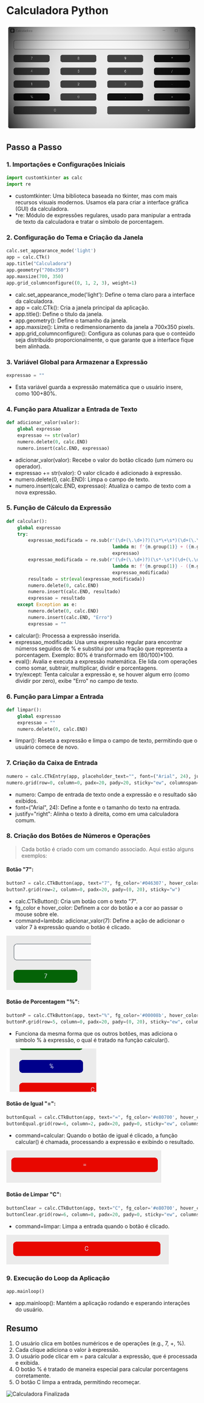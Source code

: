 # Calculadora Python

![Calculadora](asset/calculadora.png)

## Passo a Passo

### 1. Importações e Configurações Iniciais

````Python
import customtkinter as calc
import re
````

* customtkinter: Uma biblioteca baseada no tkinter, mas com mais recursos visuais modernos. Usamos ela para criar a interface gráfica (GUI) da calculadora.
* *re: Módulo de expressões regulares, usado para manipular a entrada de texto da calculadora e tratar o símbolo de porcentagem.

### 2. Configuração do Tema e Criação da Janela

````Python
calc.set_appearance_mode('light')
app = calc.CTk()
app.title("Calculadora")
app.geometry("700x350")
app.maxsize(700, 350)
app.grid_columnconfigure((0, 1, 2, 3), weight=1)

````

* calc.set_appearance_mode('light'): Define o tema claro para a interface da calculadora.
* app = calc.CTk(): Cria a janela principal da aplicação.
* app.title(): Define o título da janela.
* app.geometry(): Define o tamanho da janela.
* app.maxsize(): Limita o redimensionamento da janela a 700x350 pixels.
* app.grid_columnconfigure(): Configura as colunas para que o conteúdo seja distribuído proporcionalmente, o que garante que a interface fique bem alinhada.

### 3. Variável Global para Armazenar a Expressão

````Python
expressao = ""
````

* Esta variável guarda a expressão matemática que o usuário insere, como 100+80%.

### 4. Função para Atualizar a Entrada de Texto

````Python
def adicionar_valor(valor):
    global expressao
    expressao += str(valor)
    numero.delete(0, calc.END)
    numero.insert(calc.END, expressao)
````

* adicionar_valor(valor): Recebe o valor do botão clicado (um número ou operador).
* expressao += str(valor): O valor clicado é adicionado à expressão.
* numero.delete(0, calc.END): Limpa o campo de texto.
* numero.insert(calc.END, expressao): Atualiza o campo de texto com a nova expressão.

### 5. Função de Cálculo da Expressão

````Python
def calcular():
    global expressao
    try:
        expressao_modificada = re.sub(r'(\d+(\.\d+)?)(\s*\+\s*)(\d+(\.\d+)?)(%)', 
                                       lambda m: f'{m.group(1)} + ({m.group(4)} / 100) * {m.group(1)}', 
                                       expressao)
        expressao_modificada = re.sub(r'(\d+(\.\d+)?)(\s*-\s*)(\d+(\.\d+)?)(%)', 
                                       lambda m: f'{m.group(1)} - ({m.group(4)} / 100) * {m.group(1)}', 
                                       expressao_modificada)
        resultado = str(eval(expressao_modificada))
        numero.delete(0, calc.END)
        numero.insert(calc.END, resultado)
        expressao = resultado
    except Exception as e:
        numero.delete(0, calc.END)
        numero.insert(calc.END, "Erro")
        expressao = ""
````

* calcular(): Processa a expressão inserida.
* expressao_modificada: Usa uma expressão regular para encontrar números seguidos de % e substitui por uma fração que representa a porcentagem. Exemplo: 80% é transformado em (80/100)*100.
* eval(): Avalia e executa a expressão matemática. Ele lida com operações como somar, subtrair, multiplicar, dividir e porcentagens.
* try/except: Tenta calcular a expressão e, se houver algum erro (como dividir por zero), exibe "Erro" no campo de texto.

### 6. Função para Limpar a Entrada

````Python
def limpar():
    global expressao
    expressao = ""
    numero.delete(0, calc.END)
````

* limpar(): Reseta a expressão e limpa o campo de texto, permitindo que o usuário comece de novo.

### 7. Criação da Caixa de Entrada

````Python
numero = calc.CTkEntry(app, placeholder_text="", font=("Arial", 24), justify="right")
numero.grid(row=0, column=0, padx=20, pady=20, sticky="ew", columnspan=4)
````

* numero: Campo de entrada de texto onde a expressão e o resultado são exibidos.
* font=("Arial", 24): Define a fonte e o tamanho do texto na entrada.
* justify="right": Alinha o texto à direita, como em uma calculadora comum.

### 8. Criação dos Botões de Números e Operações

> Cada botão é criado com um comando associado. Aqui estão alguns exemplos:

#### Botão "7":

````Python
button7 = calc.CTkButton(app, text="7", fg_color='#046307', hover_color='#5c9f59', command=lambda: adicionar_valor(7))
button7.grid(row=2, column=0, padx=20, pady=(0, 20), sticky="w")
````

* calc.CTkButton(): Cria um botão com o texto "7".
* fg_color e hover_color: Definem a cor do botão e a cor ao passar o mouse sobre ele.
* command=lambda: adicionar_valor(7): Define a ação de adicionar o valor 7 à expressão quando o botão é clicado.

![Exemplo do Botão 7](asset/botao7.png)
  
#### Botão de Porcentagem "%":

````Python
buttonP = calc.CTkButton(app, text="%", fg_color='#00008b', hover_color='#000', command=lambda: adicionar_valor("%"))
buttonP.grid(row=5, column=0, padx=20, pady=(0, 20), sticky="ew", columnspan=1)
````

* Funciona da mesma forma que os outros botões, mas adiciona o símbolo % à expressão, o qual é tratado na função calcular().

![Exemplo do Botão Porcentagem](asset/por.png)

#### Botão de Igual "=":

````Python
buttonEqual = calc.CTkButton(app, text="=", fg_color='#e80700', hover_color='#831106', command=calcular, height=30)
buttonEqual.grid(row=6, column=2, padx=20, pady=0, sticky="ew", columnspan=2)
````

* command=calcular: Quando o botão de igual é clicado, a função calcular() é chamada, processando a expressão e exibindo o resultado.

![Exemplo do Botão Igual](asset/igual.png)

#### Botão de Limpar "C":

````Python
buttonClear = calc.CTkButton(app, text="C", fg_color='#e80700', hover_color='#831106', command=limpar, height=30)
buttonClear.grid(row=6, column=0, padx=20, pady=0, sticky="ew", columnspan=2)
````

* command=limpar: Limpa a entrada quando o botão é clicado.

![Exemplo do Botão Limpar](asset/limpar.png)

### 9. Execução do Loop da Aplicação

````Python
app.mainloop()
````

* app.mainloop(): Mantém a aplicação rodando e esperando interações do usuário.

## Resumo

1. O usuário clica em botões numéricos e de operações (e.g., 7, +, %).
2. Cada clique adiciona o valor à expressão.
3. O usuário pode clicar em = para calcular a expressão, que é processada e exibida.
4. O botão % é tratado de maneira especial para calcular porcentagens corretamente.
5. O botão C limpa a entrada, permitindo recomeçar.

![Calculadora Finalizada](asset/calculadora2.pngcalculadora2.png)